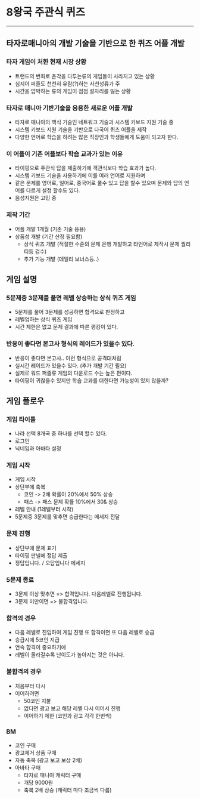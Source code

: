 # 8왕국 주관식 퀴즈
---
## 타자로매니아의 개발 기술을 기반으로 한 퀴즈 어플 개발 
### 타자 게임이 처한 현재 시장 상황
- 트랜드의 변화로 촌각을 다투는류의 게임들이 사라지고 있는 상황
- 심지어 퍼즐도 천천히 유람(?)하는 사천성류가 주
- 시간을 압박하는 류의 게임이 점점 설자리를 잃는 상황

### 타자로 매니아 기반기술을 응용한 새로운 어플 개발
- 타자로 매니아의 핵식 기술인 네트워크 기술과 시스템 키보드 지원 기술 중
- 시스템 키보드 지원 기술을 기반으로 다국어 퀴츠 어플을 제작
- 다양한 언어로 학습을 하려는 많은 직장인과 학생들에게 도움이 되고자 한다. 

### 이 어플이 기존 어플보다 학습 교과가 있는 이유 
- 타이핑으로 주관식 답을 제출하기에 객관식보다 학습 효과가 높다.
- 시스템 키보드 기술을 사용하기에 이를 여러 언어로 지원하며 
- 같은 문제를 영어로, 일어로, 중국어로 풀수 있고 답을 할수 있으며 문제와 답의 언어를 다르게 설정 할수도 있다.
- 음성지원은 고민 중

### 제작 기간
- 어플 개발 1개월 (기존 기술 응용) 
- 상품성 개발 (기간 산정 필요함)
  - 상식 퀴즈 개발 (적절한 수준의 문제 은행 개발하고 타언어로 제작시 문제 퀄리티등 검수)  
  - 추가 기능 개발 (데일리 보너스등..)

## 게임 설명
### 5문제중 3문제를 풀면 레벨 상승하는 상식 퀴즈 게임
- 5문제를 풀어 3문제를 성공하면 합격으로 판정하고 
- 레벨업하는 상식 퀴즈 게임 
- 시간 제한은 없고 문제 결과에 따른 랭킹이 있다. 

### 반응이 좋다면 본고사 형식의 레이드가 있을수 있다. 
- 반응이 좋다면 본고사.. 이런 형식으로 공격대처럼 
- 실시간 레이드가 있을수 있다. (추가 개발 기간 필요)
- 실제로 워드 퍼즐류 게임의 다운로드 수는 높은 편이다. 
- 타이핑이 귀찮을수 있지만 학습 교과를 더한다면 가능성이 있지 않을까?

## 게임 플로우
### 게임 타이틀
- 나라 선택 8개국 중 하나를 선택 할수 있다. 
- 로그인 
- 닉네임과 아바타 설정
### 게임 시작
- 게임 시작 
- 상단부에 축복 
  - 코인 -> 2배 확률이 20%에서 50% 상승
  - 패스 -> 패스 문제 확률 10%에서 30& 상승  
- 레벨 안내 (1레벨부터 시작)
- 5문제중 3문제를 맞추면 승급한다는 메세지 전달 
### 문제 진행
- 상단부에 문제 표기 
- 타이핑 판넬에 정답 제출
- 정답입니다. / 오답입니다 메세지

### 5문제 종료 
- 3문제 이상 맞추면 => 합격입니다. 다음레벨로 진행됩니다.
- 3문제 미만이면 => 불합격입니다. 

### 합격의 경우 
- 다음 레벨로 진입하여 게임 진행 또 합격이면 또 다음 레벨로 승급
- 승급시에 5코인 지급
- 연속 합격이 중요하기에
- 레벨이 올라갈수록 난이도가 높아지는 것은 아니다. 
### 불합격의 경우
- 처음부터 다시 
- 이어하려면 
  - 50코인 지불 
  - 없다면 광고 보고 해당 레벨 다시 이어서 진행
  - 이어하기 제한 (코인과 광고 각각 한번씩)

### BM
- 코인 구매 
- 광고제거 상품 구매
- 자동 축복 (광고 보고 보상 2배)
- 아바타 구매 
  - 타자로 매니아 캐릭터 구매 
  - 개당 9000원
  - 축복 2배 상승 (캐릭터 마다 조금씩 다름)
